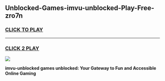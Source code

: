 
## Unblocked-Games-imvu-unblocked-Play-Free-zro7n
<h3>
<a href="https://premium76.site?title=imvu-unblocked&ref=21A">CLICK TO PLAY</a></h3>
<hr>

<h3>
<a href="https://premium76.site?title=imvu-unblocked&ref=21A">CLICK 2 PLAY</a>
  
</h3>

<a href="https://premium76.site?title=imvu-unblocked&ref=21A"><img src="https://clearcache.store/games.png"></a>


**imvu-unblocked games unblocked: Your Gateway to Fun and Accessible Online Gaming**
